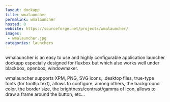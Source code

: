 ```yaml
---
layout: dockapp
title: wmalauncher
permalink: wmalauncher
hosted: 0
website: https://sourceforge.net/projects/wmalauncher/
images:
 - wmalauncher.jpg
categories: launchers
---
```

wmalauncher is an easy to use and highly configurable application launcher
dockapp especially designed for fluxbox but which also works well under
blackbox, openbox, windowmaker.

wmalauncher supports XPM, PNG, SVG icons, .desktop files, true-type
fonts (for tooltip text), allows to configure, among others, the background
color, the border size, the brightness/contrast/gamma of icon, allows to
draw a frame around the button, etc...